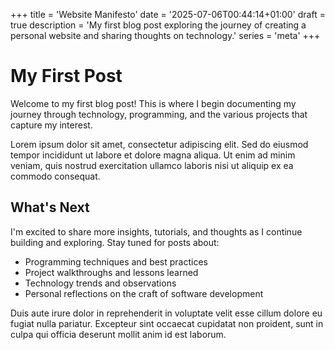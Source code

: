 +++
title = 'Website Manifesto'
date = '2025-07-06T00:44:14+01:00'
draft = true
description = 'My first blog post exploring the journey of creating a personal website and sharing thoughts on technology.'
series = 'meta'
+++

# My First Post

Welcome to my first blog post! This is where I begin documenting my journey through technology, programming, and the various projects that capture my interest.

Lorem ipsum dolor sit amet, consectetur adipiscing elit. Sed do eiusmod tempor incididunt ut labore et dolore magna aliqua. Ut enim ad minim veniam, quis nostrud exercitation ullamco laboris nisi ut aliquip ex ea commodo consequat.

## What's Next

I'm excited to share more insights, tutorials, and thoughts as I continue building and exploring. Stay tuned for posts about:

- Programming techniques and best practices
- Project walkthroughs and lessons learned
- Technology trends and observations
- Personal reflections on the craft of software development

Duis aute irure dolor in reprehenderit in voluptate velit esse cillum dolore eu fugiat nulla pariatur. Excepteur sint occaecat cupidatat non proident, sunt in culpa qui officia deserunt mollit anim id est laborum.
